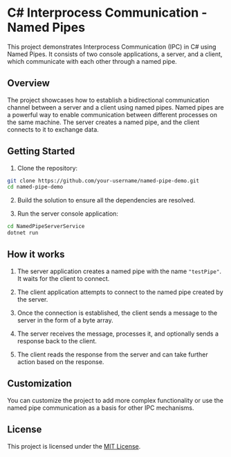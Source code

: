 # C# Interprocess Communication - Named Pipes

This project demonstrates Interprocess Communication (IPC) in C# using Named Pipes. It consists of two console applications, a server, and a client, which communicate with each other through a named pipe.

## Overview

The project showcases how to establish a bidirectional communication channel between a server and a client using named pipes. Named pipes are a powerful way to enable communication between different processes on the same machine. The server creates a named pipe, and the client connects to it to exchange data.

## Getting Started

1. Clone the repository:

```bash
git clone https://github.com/your-username/named-pipe-demo.git
cd named-pipe-demo
```

2. Build the solution to ensure all the dependencies are resolved.

3. Run the server console application:

```bash
cd NamedPipeServerService
dotnet run
```

## How it works

1. The server application creates a named pipe with the name `"testPipe"`. It waits for the client to connect.

2. The client application attempts to connect to the named pipe created by the server.

3. Once the connection is established, the client sends a message to the server in the form of a byte array.

4. The server receives the message, processes it, and optionally sends a response back to the client.

5. The client reads the response from the server and can take further action based on the response.

## Customization

You can customize the project to add more complex functionality or use the named pipe communication as a basis for other IPC mechanisms.

## License

This project is licensed under the [MIT License](LICENSE).
